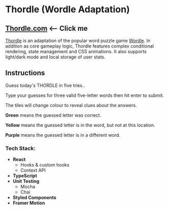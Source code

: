 # Thordle (Wordle Adaptation)

## [Thordle.com](http://thordle.com) <-- Click me

[Thordle](https://thordle.com) is an adaptation of the popular word puzzle game [Wordle](https://www.nytimes.com/games/wordle/index.html). In addition as core gameplay logic, Thordle features complex conditional rendering, state management and CSS animations. It also supports light/dark mode and local storage of user stats.

## Instructions

Guess today's THORDLE in five tries..

Type your guesses for three valid five-letter words then hit enter to submit.

The tiles will change colour to reveal clues about the answers.

**Green** means the guessed letter was correct.

**Yellow** means the guessed letter is in the word, but not at this location.

**Purple** means the guessed letter is in a different word.

### Tech Stack:
- **React**
  - Hooks & custom hooks
  - Context API
- **TypeScript**
- **Unit Testing**
  - Mocha
  - Chai
- **Styled Components**
- **Framer Motion**

